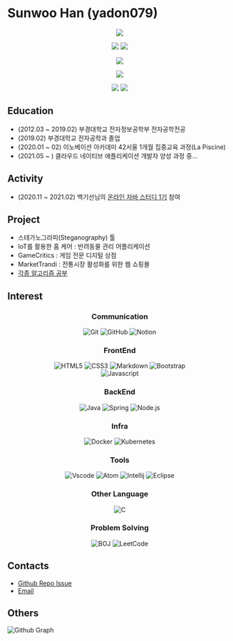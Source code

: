 # Sunwoo Han (yadon079)

<p align="center">
  <a href="https://github.com/yadon079"><img src="https://github-readme-stats.vercel.app/api?username=yadon079&count_private=true&hide=contribs,prs&show_icons=true&theme=vue-dark"></a>
</p>

<p align="center">
  <a href="https://github.com/anuraghazra/github-readme-stats"><img src="https://github-readme-stats.vercel.app/api/top-langs/?username=yadon079&layout=compact&hide=Visual%20Basic&theme=dracula"></a>
  <a href="https://solved.ac/thankowl777"><img src="http://mazassumnida.wtf/api/v2/generate_badge?boj=thankowl777"></a>
</p>

<p align="center">
  <a href="https://github.com/ryo-ma/github-profile-trophy"><img src="https://github-profile-trophy.vercel.app/?username=yadon079&theme=onedark"></a>
</p>

<p align="center">
  <img src="https://github-readme-streak-stats.herokuapp.com/?user=yadon079&">
</p>

<p align="center">
  <img src="https://hits.seeyoufarm.com/api/count/incr/badge.svg?url=https%3A%2F%2Fgithub.com%2Fyadon079">
  <a href="https://github.com/yadon079?tab=followers"><img src="https://img.shields.io/github/followers/yadon079?color=06d6a0&label=Github%20Followers&style=for-the-badge"></a>
</p>

## Education
  - (2012.03 ~ 2019.02) 부경대학교 전자정보공학부 전자공학전공
  - (2019.02) 부경대학교 전자공학과 졸업
  - (2020.01 ~ 02) 이노베이션 아카데미 42서울 1개월 집중교육 과정(La Piscine)
  - (2021.05 ~ ) 클라우드 네이티브 애플리케이션 개발자 양성 과정 중...

## Activity
  - (2020.11 ~ 2021.02) 백기선님의 [온라인 자바 스터디 1기](https://github.com/whiteship/live-study) 참여
    
## Project
  - 스테가노그라피(Steganography) 툴
  - IoT를 활용한 홈 케어 : 반려동물 관리 어플리케이션
  - GameCritics : 게임 전문 디지털 상점
  - MarketTrandi : 전통시장 활성화를 위한 웹 쇼핑몰
  - [각종 알고리즘 공부](https://github.com/yadon079/learning-algorithm)

## Interest

<h3 align="center" >Communication</h3 >
<p align="center" >
  <img alt="Git" src="https://img.shields.io/badge/Git-F05032?style=for-the-badge&logo=git&logoColor=white" />
  <img alt="GitHub" src="https://img.shields.io/badge/GitHub-181717?style=for-the-badge&logo=github&logoColor=white" />
  <img alt="Notion" src="https://img.shields.io/badge/NOTION-000000?style=for-the-badge&logo=Notion&logoColor=white" />
</p >

<h3 align="center" >FrontEnd</h3 >
<p align="center" >
  <img alt="HTML5" src="https://img.shields.io/badge/HTML5-E34F26?style=for-the-badge&logo=html5&logoColor=white" />
  <img alt="CSS3" src="https://img.shields.io/badge/CSS3-1572B6?style=for-the-badge&logo=css3&logoColor=white" />
  <img alt="Markdown" src="https://img.shields.io/badge/Markdown-000000?style=for-the-badge&logo=markdown&logoColor=white" />
  <img alt="Bootstrap" src="https://img.shields.io/badge/Bootstrap-563D7C?style=for-the-badge&logo=bootstrap&logoColor=white" />
  <br/>
  <img alt="Javascript" src="https://img.shields.io/badge/JavaScript-F7DF1E?style=for-the-badge&logo=javascript&logoColor=black" />
</p >

<h3 align="center" >BackEnd</h3 >
<p align="center" >
  <img alt="Java" src="https://img.shields.io/badge/Java-ED8B00?style=for-the-badge&logo=java&logoColor=white" />
  <img alt="Spring" src="https://img.shields.io/badge/Spring-6DB33F?style=for-the-badge&logo=spring&logoColor=white" />
  <img alt="Node.js" src="https://img.shields.io/badge/Node.js-339933?style=for-the-badge&logo=node.js&logoColor=white" />
</p >

<h3 align="center" >Infra</h3 >
<p align="center" >
  <img alt="Docker" src="https://img.shields.io/badge/Docker-2496ED?style=for-the-badge&logo=docker&logoColor=white" />
  <img alt="Kubernetes" src="https://img.shields.io/badge/Kubernetes-326CE5?style=for-the-badge&logo=kubernetes&logoColor=white" />
</p >

<h3 align="center" >Tools</h3 >
<p align="center" >
  <img alt="Vscode" src="https://img.shields.io/badge/Visual_Studio_Code-0078D4?style=for-the-badge&logo=visual%20studio%20code&logoColor=white" />
  <img alt="Atom" src="https://img.shields.io/badge/Atom-60BB7F?style=for-the-badge&logo=Atom&logoColor=white" />
  <img alt="Intellij" src="https://img.shields.io/badge/IntelliJIDEA-F72F5C.svg?style=for-the-badge&logo=intellij-idea&logoColor=white" />
  <img alt="Eclipse" src="https://img.shields.io/badge/Eclipse-2C2255?style=for-the-badge&logo=eclipse&logoColor=white" />
</p >

<h3 align="center" >Other Language</h3 >
<p align="center" >
  <img alt="C" src="https://img.shields.io/badge/C-A8B9CC?style=for-the-badge&logo=c&logoColor=white" />
</p >

<h3 align="center" >Problem Solving</h3 >
<p align="center" >
  <img alt="BOJ" src="https://img.shields.io/badge/BACKJOON-007396?style=for-the-badge&logo=&logoColor=white" />
  <img alt="LeetCode" src="https://img.shields.io/badge/LeetCode-FFA116?style=for-the-badge&logo=leetcode&logoColor=white" />
</p >
  
## Contacts
  - [Github Repo Issue](https://github.com/yadon079/yadon079/issues)
  - [Email](mailto:thankowl777@kakao.com)


## Others

![Github Graph](https://activity-graph.herokuapp.com/graph?username=yadon079&area=false&theme=xcode&hide_border=true)
